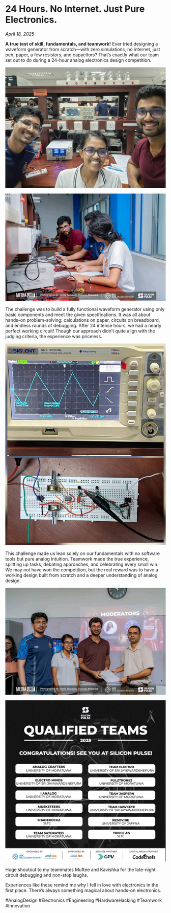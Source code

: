 # 24 Hours. No Internet. Just Pure Electronics.

_April 18, 2025_

**A true test of skill, fundamentals, and teamwork!**
Ever tried designing a waveform generator from scratch—with zero simulations, no internet, just pen, paper, a few resistors, and capacitors? That’s exactly what our team set out to do during a 24-hour analog electronics design competition.

![500 alt text](https://raw.githubusercontent.com/NilaknaW/NilaknaW.github.io/main/assets/assets/markdown/siliconedge/sp1.jpeg)

![500 alt text](https://raw.githubusercontent.com/NilaknaW/NilaknaW.github.io/main/assets/assets/markdown/siliconedge/sp4.jpeg)

The challenge was to build a fully functional waveform generator using only basic components and meet the given specifications. It was all about hands-on problem-solving: calculations on paper, circuits on breadboard, and endless rounds of debugging. After 24 intense hours, we had a nearly perfect working circuit! Though our approach didn’t quite align with the judging criteria, the experience was priceless.

![300 alt text](https://raw.githubusercontent.com/NilaknaW/NilaknaW.github.io/main/assets/assets/markdown/siliconedge/sp6.jpeg)

This challenge made us lean solely on our fundamentals with no software tools but pure analog intuition. Teamwork made the true experience, splitting up tasks, debating approaches, and celebrating every small win. We may not have won the competition, but the real reward was to have a working design built from scratch and a deeper understanding of analog design.

![300 alt text](https://raw.githubusercontent.com/NilaknaW/NilaknaW.github.io/main/assets/assets/markdown/siliconedge/sp5.jpeg) 

![300 alt text](https://raw.githubusercontent.com/NilaknaW/NilaknaW.github.io/main/assets/assets/markdown/siliconedge/sp7.jpeg)

Huge shoutout to my teammates Muftee and Kavishka for the late-night circuit debugging and non-stop laughs. 


Experiences like these remind me why I fell in love with electronics in the first place. There’s always something magical about hands-on electronics.

#AnalogDesign #Electronics #Engineering #HardwareHacking #Teamwork #Innovation

